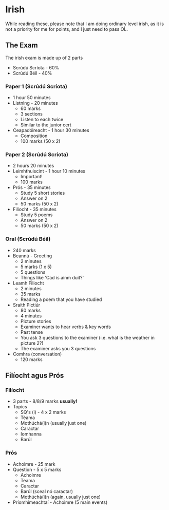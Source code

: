 # Irish

While reading these, please note that I am doing ordinary level irish,
as it is not a priority for me for points, and I just need to pass OL.

## The Exam

The irish exam is made up of 2 parts

* Scrúdú Scríota - 60%
* Scrúdú Béil - 40%

### Paper 1 (Scrúdú Scríota)

* 1 hour 50 minutes
* Listning - 20 minutes
    * 60 marks
    * 3 sections
    * Listen to each twice
    * Similar to the junior cert
* Ceapadóireacht - 1 hour 30 minutes
    * Composition
    * 100 marks (50 x 2)
  
### Paper 2 (Scrúdú Scríota)

* 2 hours 20 minutes
* Leimhthuiscint - 1 hour 10 minutes
    * Important!
    * 100 marks
* Prós - 35 minutes
    * Study 5 short stories
    * Answer on 2
    * 50 marks (50 x 2)
* Filiocht - 35 minutes
    * Study 5 poems
    * Answer on 2
    * 50 marks (50 x 2)


### Oral (Scrúdú Béil)

* 240 marks
* Beannú - Greeting
    * 2 minutes
    * 5 marks (1 x 5)
    * 5 questions
    * Things like 'Cad is ainm duit?'
* Leamh Filiocht
    * 2 minutes
    * 35 marks
    * Reading a poem that you have studied
* Sraith Pictiúr
    * 80 marks
    * 4 minutes
    * Picture stories
    * Examiner wants to hear verbs & key words
    * Past tense
    * You ask 3 questions to the examiner (i.e. what is the weather in picture 2?)
    * The examiner asks you 3 questions
* Comhra (conversation)
    * 120 marks


## Filíocht agus Prós

### Filíocht

* 3 parts - 8/8/9 marks **usually!**
* Topics
    * SQ's (i) - 4 x 2 marks
    * Téama
    * Mothúchá(i)n (usually just one)
    * Caractar
    * Iomhanna
    * Barúl

### Prós

* Achoimre - 25 mark
* Question - 5 x 5 marks
    * Achoimre
    * Teama
    * Caractar
    * Barúl (sceal nó caractar)
    * Mothúchá(i)n (again, usually just one)
* Príomhimeachtaí - Achoimre (5 main events)